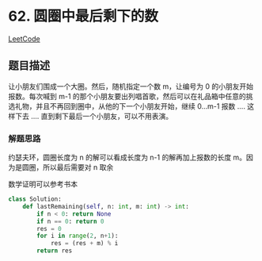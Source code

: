 # 62. 圆圈中最后剩下的数

[LeetCode](https://leetcode-cn.com/problems/yuan-quan-zhong-zui-hou-sheng-xia-de-shu-zi-lcof/)

## 题目描述

让小朋友们围成一个大圈。然后，随机指定一个数 m，让编号为 0 的小朋友开始报数。每次喊到 m-1 的那个小朋友要出列唱首歌，然后可以在礼品箱中任意的挑选礼物，并且不再回到圈中，从他的下一个小朋友开始，继续 0...m-1 报数 .... 这样下去 .... 直到剩下最后一个小朋友，可以不用表演。

### 解题思路

约瑟夫环，圆圈长度为 n 的解可以看成长度为 n-1 的解再加上报数的长度 m。因为是圆圈，所以最后需要对 n 取余

数学证明可以参考书本

```Python
class Solution:
    def lastRemaining(self, n: int, m: int) -> int:
        if n < 0: return None
        if n == 0: return 0
        res = 0
        for i in range(2, n+1):
            res = (res + m) % i
        return res
```
